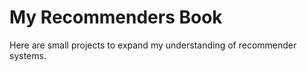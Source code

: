# My Recommenders Book

Here are small projects to expand my understanding of recommender systems.

```{tableofcontents}
```

